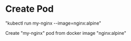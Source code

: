 # Create Pod
"kubectl run my-nginx --image=nginx:alpine"

Create "my-nginx" pod from docker image "nginx:alpine"
